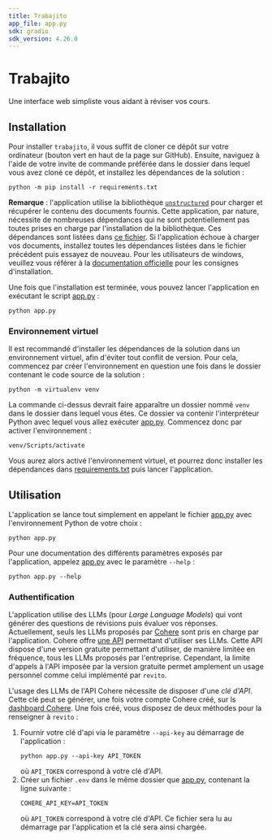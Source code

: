 ```yaml
---
title: Trabajito
app_file: app.py
sdk: gradio
sdk_version: 4.26.0
---
```


# Trabajito

Une interface web simpliste vous aidant à réviser vos cours.

## Installation

Pour installer ``trabajito``, il vous suffit de cloner ce dépôt sur votre ordinateur (bouton vert en haut de la page sur
GitHub). Ensuite, naviguez à l'aide de votre invite de commande préférée dans le dossier dans lequel vous avez cloné ce
dépôt, et installez les dépendances de la solution :

```shell
python -m pip install -r requirements.txt
```

**Remarque** : l'application utilise la bibliothèque [`unstructured`](https://github.com/Unstructured-IO/unstructured)
pour charger et récupérer le contenu des documents fournis. Cette application, par nature, nécessite de nombreuses
dépendances qui ne sont potentiellement pas toutes prises en charge par l'installation de la bibliothèque. Ces dépendances sont listées dans [ce fichier](packages.txt). Si
l'application échoue à charger vos documents, installez toutes les dépendances listées dans le fichier précédent puis essayez de nouveau. Pour les utilisateurs de windows, veuillez vous référer à
la [documentation officielle](https://github.com/Unstructured-IO/unstructured#installing-the-library) pour les consignes d'installation.

Une fois que l'installation est terminée, vous pouvez lancer l'application en exécutant le script [app.py](app.py) :

```shell
python app.py
```

### Environnement virtuel

Il est recommandé d'installer les dépendances de la solution dans un environnement virtuel, afin d'éviter tout conflit
de version. Pour cela, commencez par créer l'environnement en question une fois dans le dossier contenant le code source
de la solution :

```shell
python -m virtualenv venv
```

La commande ci-dessus devrait faire apparaître un dossier nommé `venv` dans le dossier dans lequel vous êtes. Ce dossier
va contenir l'interpréteur Python avec lequel vous allez exécuter [app.py](app.py). Commencez donc par activer
l'environnement :

```shell
venv/Scripts/activate
```

Vous aurez alors activé l'environnement virtuel, et pourrez donc installer les dépendances
dans [requirements.txt](requirements.txt) puis lancer l'application.

## Utilisation

L'application se lance tout simplement en appelant le fichier [app.py](app.py) avec l'environnement Python de votre
choix :

```shell
python app.py
```

Pour une documentation des différents paramètres exposés par l'application, appelez [app.py](app.py) avec le
paramètre ``--help`` :

```shell
python app.py --help
```

### Authentification

L'application utilise des LLMs (pour *Large Language Models*) qui vont générer des questions de révisions puis évaluer
vos réponses. Actuellement, seuls les LLMs proposés par [Cohere](https://cohere.com/) sont pris en charge par
l'application. Cohere offre [une API](https://docs.cohere.com/) permettant d'utiliser ses LLMs. Cette API dispose d'une
version gratuite permettant d'utiliser, de manière limitée en fréquence, tous les LLMs proposés par l'entreprise.
Cependant, la limite d'appels à l'API imposée par la version gratuite permet amplement un usage personnel comme celui
implémenté par `revito`.

L'usage des LLMs de l'API Cohere nécessite de disposer d'une *clé d'API*. Cette clé peut se générer, une fois votre
compte Cohere créé, sur ls [dashboard Cohere](https://dashboard.cohere.com/api-keys). Une fois créé, vous disposez de
deux méthodes pour la renseigner à `revito` :

1. Fournir votre clé d'api via le paramètre ``--api-key`` au démarrage de l'application :
    ```shell
    python app.py --api-key API_TOKEN
    ```
   où ``API_TOKEN`` correspond à votre clé d'API.
2. Créer un fichier `.env` dans le même dossier que [app.py](app.py), contenant la ligne suivante :
   ```
   COHERE_API_KEY=API_TOKEN
   ```
   où ``API_TOKEN`` correspond à votre clé d'API. Ce fichier sera lu au démarrage par l'application et la clé sera ainsi
   chargée.
